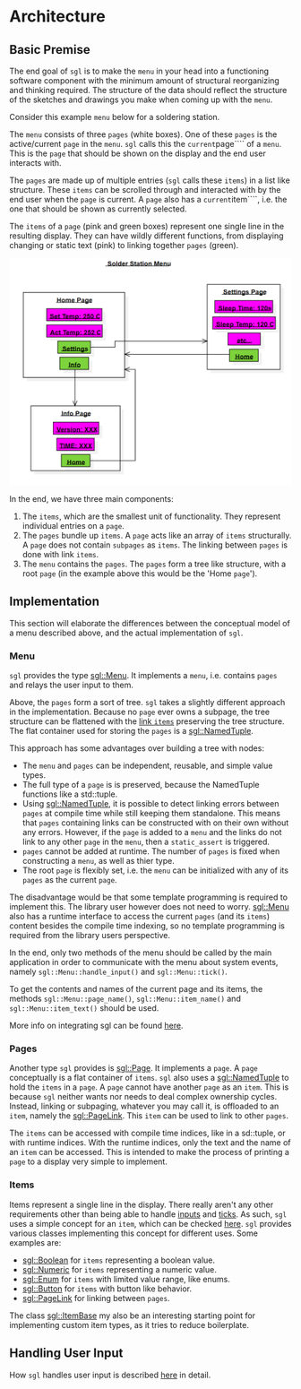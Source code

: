 # Architecture

## Basic Premise

The end goal of ``sgl`` is to make the ``menu`` in your head into a functioning software
component with the minimum amount of structural reorganizing and thinking required.
The structure of the data should reflect the structure of the sketches and drawings
you make when coming up with the ``menu``.

Consider this example ``menu`` below for a soldering station.

The ``menu`` consists of three ``pages`` (white boxes).
One of these ``pages`` is the active/current ``page`` in the ``menu``. ``sgl`` calls this
the ``current``page```` of a ``menu``.
This is the ``page`` that should be shown on the display and the end user interacts with.

The ``pages`` are made up of multiple entries (``sgl`` calls these ``items``) in a
list like structure. These ``items`` can be scrolled through and interacted
with by the end user when the ``page`` is current. A ``page`` also has a
``current``item````, i.e. the one that should be shown as currently selected.

The ``items`` of a ``page`` (pink and green boxes) represent one single line in the
resulting display.
They can have wildly different functions, from displaying changing or static text (pink) to linking
together ``pages`` (green).

![soldering station example](images/solder_station_menu.PNG)

In the end, we have three main components:

1. The ``items``, which are the smallest unit of functionality. They represent
   individual entries on a ``page``.
2. The ``pages`` bundle up ``items``. A ``page`` acts like an array of ``items`` structurally.
   A ``page`` does not contain ``subpages`` as ``items``. The linking between ``pages`` is
   done with link ``items``.
3. The ``menu`` contains the ``pages``. The ``pages`` form a tree like structure, with a
   root ``page`` (in the example above this would be the 'Home ``page``').

## Implementation

This section will elaborate the differences between the conceptual model of a
menu described above, and the actual implementation of ``sgl``.

### Menu

``sgl`` provides the type [sgl::Menu](#sgl::Menu). It implements a ``menu``, i.e. contains ``pages`` and
relays the user input to them.

Above, the ``pages`` form a sort of tree. ``sgl`` takes a slightly different approach
in the implementation. Because no ``page`` ever owns a subpage, the tree structure
can be flattened with the [link ``items``](#sgl::PageLink) preserving the tree structure. The flat
container used for storing the ``pages`` is a [sgl::NamedTuple](#NamedTuple).

This approach has some advantages over building a tree with nodes:

- The ``menu`` and ``pages`` can be independent, reusable, and simple value types.
- The full type of a ``page`` is is preserved, because the NamedTuple functions like
  a std::tuple.
- Using [sgl::NamedTuple](#NamedTuple), it is possible to detect linking errors
  between ``pages`` at compile time while still keeping them standalone. This means
 that ``pages`` containing links can be constructed with  on their own without any
  errors. However, if the ``page`` is added to a ``menu`` and the links do not link
  to any other ``page`` in the ``menu``, then a ``static_assert`` is triggered.
- ``pages`` cannot be added at runtime. The number of ``pages`` is fixed when 
  constructing a ``menu``, as well as thier type.
- The root ``page`` is flexibly set, i.e. the ``menu`` can be initialized with any of its
  ``pages`` as the current ``page``.

The disadvantage would be that some template programming is required to implement
this. The library user however does not need to worry. [sgl::Menu](#sgl::Menu)
also has a runtime interface to access the current ``pages`` (and its ``items``)
content besides the compile time indexing, so no template programming is required
from the library users perspective.

In the end, only two methods of the menu should be called by the main application 
in order to communicate with the menu about system events, namely 
``sgl::Menu::handle_input()`` and ``sgl::Menu::tick()``.

To get the contents and names of the current page and its items, the methods
``sgl::Menu::page_name()``, ``sgl::Menu::item_name()`` and ``sgl::Menu::item_text()``
should be used.

More info on integrating sgl can be found [here](integrating.md).

### Pages

Another type ``sgl`` provides is [sgl::Page](#sgl::Page). It implements a ``page``.
A ``page`` conceptually is a flat container of ``items``. ``sgl`` also uses a
[sgl::NamedTuple](#NamedTuple) to hold the ``items`` in a ``page``. A ``page`` cannot have
another ``page`` as an ``item``. This is because ``sgl`` neither wants nor needs to deal
complex ownership cycles.  Instead, linking or subpaging, whatever you may call
it, is offloaded to an ``item``, namely the [sgl::PageLink](#sgl::PageLink).
This ``item`` can be used to link to other ``pages``.

The ``items`` can be accessed with compile time indices, like in a sd::tuple, or with
runtime indices. With the runtime indices, only the text and the name of an ``item``
can be accessed. This is intended to make the process of printing a ``page`` to a
display very simple to implement.

### Items

Items represent a single line in the display. There really aren't any other
requirements other than being able to handle [inputs](input_handling.md) and
[ticks](external_updates.md). As such, ``sgl`` uses a simple concept for an ``item``,
which can be checked [here](concepts.md#item). ``sgl`` provides various classes
implementing this concept for different uses. Some examples are:

- [sgl::Boolean](#sgl::Boolean) for ``items`` representing a boolean value.
- [sgl::Numeric](#sgl::Numeric) for ``items`` representing a numeric value.
- [sgl::Enum](#sgl::Enum) for ``items`` with limited value range, like enums.
- [sgl::Button](#sgl::Button) for ``items`` with button like behavior.
- [sgl::PageLink](#sgl::PageLink) for linking between ``pages``.

The class [sgl::ItemBase](#sgl::ItemBase) my also be an interesting starting point
for implementing custom item types, as it tries to reduce boilerplate.

## Handling User Input

How ``sgl`` handles user input is described [here](input_handling.md) in detail.
